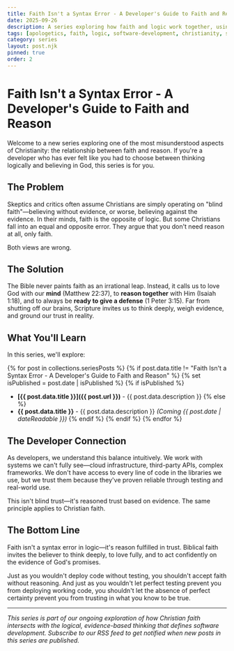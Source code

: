 ```yaml
---
title: Faith Isn't a Syntax Error - A Developer's Guide to Faith and Reason
date: 2025-09-26
description: A series exploring how faith and logic work together, using developer analogies to show that Christianity doesn't demand blind belief but invites reasoned trust based on evidence.
tags: [apologetics, faith, logic, software-development, christianity, series]
category: series
layout: post.njk
pinned: true
order: 2
---
```


# Faith Isn't a Syntax Error - A Developer's Guide to Faith and Reason

Welcome to a new series exploring one of the most misunderstood aspects of Christianity: the relationship between faith and reason. If you're a developer who has ever felt like you had to choose between thinking logically and believing in God, this series is for you.

## The Problem

Skeptics and critics often assume Christians are simply operating on "blind faith"—believing without evidence, or worse, believing against the evidence. In their minds, faith is the opposite of logic. But some Christians fall into an equal and opposite error. They argue that you don't need reason at all, only faith.

Both views are wrong.

## The Solution

The Bible never paints faith as an irrational leap. Instead, it calls us to love God with our **mind** (Matthew 22:37), to **reason together** with Him (Isaiah 1:18), and to always be **ready to give a defense** (1 Peter 3:15). Far from shutting off our brains, Scripture invites us to think deeply, weigh evidence, and ground our trust in reality.

## What You'll Learn

In this series, we'll explore:

{% for post in collections.seriesPosts %}
{% if post.data.title != "Faith Isn't a Syntax Error - A Developer's Guide to Faith and Reason" %}
{% set isPublished = post.date | isPublished %}
{% if isPublished %}
- **[{{ post.data.title }}]({{ post.url }})** - {{ post.data.description }}
{% else %}
- **{{ post.data.title }}** - {{ post.data.description }} *(Coming {{ post.date | dateReadable }})*
{% endif %}
{% endif %}
{% endfor %}

## The Developer Connection

As developers, we understand this balance intuitively. We work with systems we can't fully see—cloud infrastructure, third-party APIs, complex frameworks. We don't have access to every line of code in the libraries we use, but we trust them because they've proven reliable through testing and real-world use.

This isn't blind trust—it's reasoned trust based on evidence. The same principle applies to Christian faith.

## The Bottom Line

Faith isn't a syntax error in logic—it's reason fulfilled in trust. Biblical faith invites the believer to think deeply, to love fully, and to act confidently on the evidence of God's promises.

Just as you wouldn't deploy code without testing, you shouldn't accept faith without reasoning. And just as you wouldn't let perfect testing prevent you from deploying working code, you shouldn't let the absence of perfect certainty prevent you from trusting in what you know to be true.

---

*This series is part of our ongoing exploration of how Christian faith intersects with the logical, evidence-based thinking that defines software development. Subscribe to our RSS feed to get notified when new posts in this series are published.*
